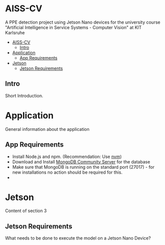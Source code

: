 # AISS-CV
A PPE detection project using Jetson Nano devices for the university course "Artificial Intelligence in Service Systems - Computer Vision" at KIT Karlsruhe

- [AISS-CV](#aiss-cv)
  - [Intro](#intro)
- [Application](#application)
  - [App Requirements](#app-requirements)
- [Jetson](#jetson)
  - [Jetson Requirements](#jetson-requirements)


## Intro
Short Introduction.

# Application
General information about the application

## App Requirements
- Install Node.js and npm. (Recommendation: Use [nvm](https://www.freecodecamp.org/news/how-to-update-node-and-npm-to-the-latest-version/))
- Download and Install [MongoDB Community Server](https://www.mongodb.com/try/download/community) for the database
- Make sure that MongoDB is running on the standard port (27017) - for new installations no action should be required for this.
- 

# Jetson
Content of section 3

## Jetson Requirements
What needs to be done to execute the model on a Jetson Nano Device?
